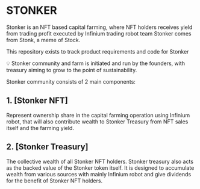 # STONKER

Stonker is an NFT based capital farming, where NFT holders receives yield from trading profit executed by Infinium trading robot team
Stonker comes from Stonk, a meme of Stock.

This repository exists to track product requirements and code for Stonker



<aside>
💡 Stonker community and farm is initiated and run by the founders, with treasury aiming to grow to the point of sustainability.

</aside>

Stonker community consists of 2 main components:

## 1. [Stonker NFT]

Represent ownership share in the capital farming operation using Infinium robot, that will also contribute wealth to Stonker Treasury from NFT sales itself and the farming yield.


## 2. [Stonker Treasury]

The collective wealth of all Stonker NFT holders. Stonker treasury also acts as the backed value of the Stonker token itself. It is designed to accumulate wealth from various sources with mainly Infinium robot and give dividends for the benefit of Stonker NFT holders.


